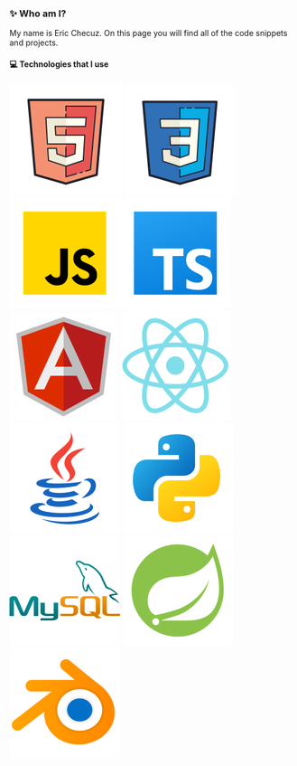 ### ✨ Who am I?
My name is Eric Checuz. On this page you will find all of the code snippets and projects.


#### 💻 Technologies that I use
![HTML5](./assets/html5.svg) ![CSS3](./assets/css.svg) ![JavaScript](./assets/javascript.svg)![TYPESCRIPT](./assets/typescript.svg)
![ANGULAR](./assets/angular.svg)  ![React](./assets/react.svg) ![JAVA](./assets/java.svg) ![PYTHON](./assets/python.svg)
![MYSQL](./assets/mysql.svg) ![SPRINGBOOT](./assets/springboot.svg) ![BLENDE](./assets/blender.svg) 
